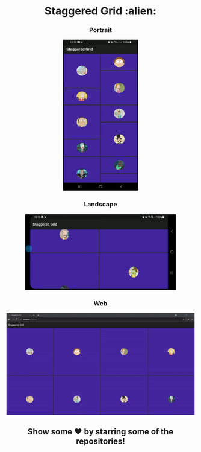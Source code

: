 <div align="center"><h1>Staggered Grid :alien:</h1></div>

<div class="row" align="center">
  <h3>Portrait</h3>
  <img src="./assets/video1.gif" width="200" height="400" />
</div>

<div class="row" align="center">
  <h3>Landscape</h3>
  <img src="./assets/video2.gif" width="400" height="200" />
</div>

<div class="row" align="center">
  <h3>Web</h3>
  <img src="./assets/video3.gif" width="500" height="270" />
</div>

<div align="center">
    <h2>Show some ❤️ by starring some of the repositories!</h2>
</div>